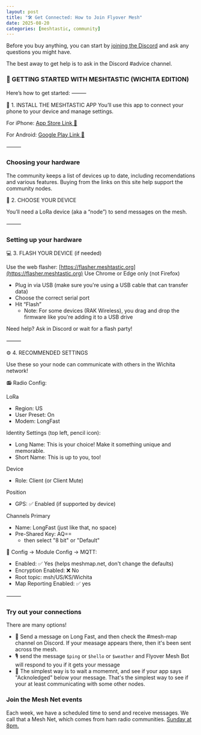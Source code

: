 ```yaml
---
layout: post
title: "🛠 Get Connected: How to Join Flyover Mesh"
date: 2025-08-20
categories: [meshtastic, community]
---
```


Before you buy anything, you can start by [joining the Discord](https://flyovermesh.org/about/#join-the-discord) and ask any questions you might have.

The best away to get help is to ask in the Discord #advice channel.

### 🔰 GETTING STARTED WITH MESHTASTIC (WICHITA EDITION)
Here’s how to get started:
⸻

📱 1. INSTALL THE MESHTASTIC APP
You’ll use this app to connect your phone to your device and manage settings.

For iPhone:
[App Store Link 🔗](https://apps.apple.com/us/app/meshtastic/id1586432531)

For Android:
[Google Play Link 🔗](https://play.google.com/store/apps/details?id=com.geeksville.mesh&hl=en)

⸻

### Choosing your hardware
The community keeps a list of devices up to date, including recomendations and various features. Buying from the links on this site help support the community nodes.

📡 2. CHOOSE YOUR DEVICE

You’ll need a LoRa device (aka a “node”) to send messages on the mesh.

⸻
### Setting up your hardware

💻 3. FLASH YOUR DEVICE (if needed)

Use the web flasher:
[https://flasher.meshtastic.org](https://flasher.meshtastic.org)
Use Chrome or Edge only (not Firefox)
* Plug in via USB (make sure you're using a USB cable that can transfer data)
* Choose the correct serial port 
* Hit “Flash”
    * Note: For some devices (RAK Wireless), you drag and drop the firmware like you're adding it to a USB drive

Need help? Ask in Discord or wait for a flash party!

⸻

⚙️ 4. RECOMMENDED SETTINGS

Use these so your node can communicate with others in the Wichita network!

📻  Radio Config:

LoRa
- Region: US
- User Preset: On
- Modem: LongFast

Identity Settings (top left, pencil icon):
* Long Name: This is your choice! Make it something unique and memorable.
* Short Name: This is up to you, too! 

Device
- Role: Client (or Client Mute)

Position
- GPS: ✅ Enabled (if supported by device)

Channels
Primary
- Name: LongFast (just like that, no space)
- Pre-Shared Key: AQ==
  - then select "8 bit" or "Default"

🧩 Config -> Module Config -> MQTT:
- Enabled: ✅ Yes (helps meshmap.net, don't change the defaults)
- Encryption Enabled: ❌ No
- Root topic: msh/US/KS/Wichita
- Map Reporting Enabled: ✅ yes

⸻

### Try out your connections
There are many options!
- 🤖 Send a message on Long Fast, and then check the #mesh-map channel on Discord. If your measage appears there, then it's been sent across the mesh.
- 🎙️ send the message `$ping` or `$hello` or `$weather` and Flyover Mesh Bot will respond to you if it gets your message
- 💬 The simplest way is to wait a momemnt, and see if your app says "Acknoledged" below your message. That's the simplest way to see if your at least communicating with some other nodes.

### Join the Mesh Net events
Each week, we have a scheduled time to send and receive messages. We call that a Mesh Net, which comes from ham radio communities. [Sunday at 8pm.](https://flyovermesh.org/posts/meshtastic-events-and-meetups-calendar/#weekly-mesh-net)